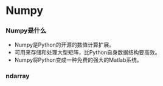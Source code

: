 # Numpy
### Numpy是什么
* Numpy是Python的开源的数值计算扩展。
* 可用来存储和处理大型矩阵，比Python自身数据结构要高效。
* Numpy将Python变成一种免费的强大的Matlab系统。

### ndarray
